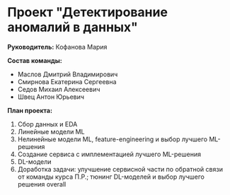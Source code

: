 # Проект "Детектирование аномалий в данных"

**Руководитель:** Кофанова Мария

**Состав команды:**
- Маслов Дмитрий Владимирович
- Смирнова Екатерина Сергеевна
- Седов Михаил Алексеевич
- Швец Антон Юрьевич

**План проекта:**
1. Сбор данных и EDA
2. Линейные модели ML
3. Нелинейные модели ML, feature-engineering и выбор лучшего ML-решения
4. Создание сервиса с имплементацией лучшего ML-решения
5. DL-модели
6. Доработка задачи: улучшение сервисной части по обратной связи от команды курса П.Р.; тюнинг DL-моделей и выбор лучшего решения overall
